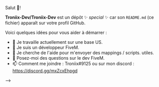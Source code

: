  Salut  👋!


**Troniix-Dev/Troniix-Dev** est un dépôt ✨ _special_ ✨ car son `README.md` (ce fichier) apparaît sur votre profil GitHub.

Voici quelques idées pour vous aider à démarrer :

- 🔭 Je travaille actuellement sur une base US.
- 🌱 Je suis un développeur FiveM.
- 🤔 Je cherche de l'aide pour m'envoyer des mappings / scripts. utiles. 
- 💬 Posez-moi des questions sur le dev FiveM.
- 📫 Comment me joindre : Troniix#9125 ou sur mon discord : https://discord.gg/mxZcxEhpgd

-->

